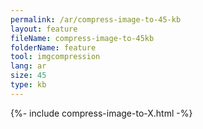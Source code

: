 ```yaml
---
permalink: /ar/compress-image-to-45-kb
layout: feature
fileName: compress-image-to-45kb
folderName: feature
tool: imgcompression
lang: ar
size: 45
type: kb
---
```


{%- include compress-image-to-X.html -%}
